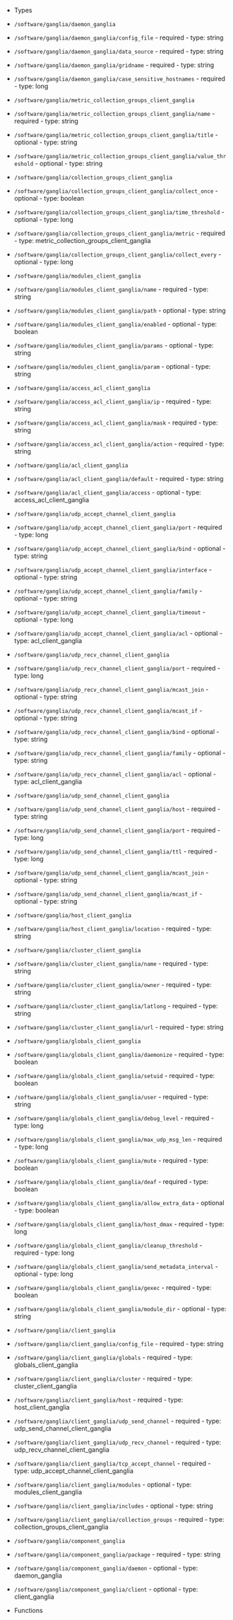  - Types
  - `/software/ganglia/daemon_ganglia`
   - `/software/ganglia/daemon_ganglia/config_file`
    - required
    - type: string
   - `/software/ganglia/daemon_ganglia/data_source`
    - required
    - type: string
   - `/software/ganglia/daemon_ganglia/gridname`
    - required
    - type: string
   - `/software/ganglia/daemon_ganglia/case_sensitive_hostnames`
    - required
    - type: long
  - `/software/ganglia/metric_collection_groups_client_ganglia`
   - `/software/ganglia/metric_collection_groups_client_ganglia/name`
    - required
    - type: string
   - `/software/ganglia/metric_collection_groups_client_ganglia/title`
    - optional
    - type: string
   - `/software/ganglia/metric_collection_groups_client_ganglia/value_threshold`
    - optional
    - type: string
  - `/software/ganglia/collection_groups_client_ganglia`
   - `/software/ganglia/collection_groups_client_ganglia/collect_once`
    - optional
    - type: boolean
   - `/software/ganglia/collection_groups_client_ganglia/time_threshold`
    - optional
    - type: long
   - `/software/ganglia/collection_groups_client_ganglia/metric`
    - required
    - type: metric_collection_groups_client_ganglia
   - `/software/ganglia/collection_groups_client_ganglia/collect_every`
    - optional
    - type: long
  - `/software/ganglia/modules_client_ganglia`
   - `/software/ganglia/modules_client_ganglia/name`
    - required
    - type: string
   - `/software/ganglia/modules_client_ganglia/path`
    - optional
    - type: string
   - `/software/ganglia/modules_client_ganglia/enabled`
    - optional
    - type: boolean
   - `/software/ganglia/modules_client_ganglia/params`
    - optional
    - type: string
   - `/software/ganglia/modules_client_ganglia/param`
    - optional
    - type: string
  - `/software/ganglia/access_acl_client_ganglia`
   - `/software/ganglia/access_acl_client_ganglia/ip`
    - required
    - type: string
   - `/software/ganglia/access_acl_client_ganglia/mask`
    - required
    - type: string
   - `/software/ganglia/access_acl_client_ganglia/action`
    - required
    - type: string
  - `/software/ganglia/acl_client_ganglia`
   - `/software/ganglia/acl_client_ganglia/default`
    - required
    - type: string
   - `/software/ganglia/acl_client_ganglia/access`
    - optional
    - type: access_acl_client_ganglia
  - `/software/ganglia/udp_accept_channel_client_ganglia`
   - `/software/ganglia/udp_accept_channel_client_ganglia/port`
    - required
    - type: long
   - `/software/ganglia/udp_accept_channel_client_ganglia/bind`
    - optional
    - type: string
   - `/software/ganglia/udp_accept_channel_client_ganglia/interface`
    - optional
    - type: string
   - `/software/ganglia/udp_accept_channel_client_ganglia/family`
    - optional
    - type: string
   - `/software/ganglia/udp_accept_channel_client_ganglia/timeout`
    - optional
    - type: long
   - `/software/ganglia/udp_accept_channel_client_ganglia/acl`
    - optional
    - type: acl_client_ganglia
  - `/software/ganglia/udp_recv_channel_client_ganglia`
   - `/software/ganglia/udp_recv_channel_client_ganglia/port`
    - required
    - type: long
   - `/software/ganglia/udp_recv_channel_client_ganglia/mcast_join`
    - optional
    - type: string
   - `/software/ganglia/udp_recv_channel_client_ganglia/mcast_if`
    - optional
    - type: string
   - `/software/ganglia/udp_recv_channel_client_ganglia/bind`
    - optional
    - type: string
   - `/software/ganglia/udp_recv_channel_client_ganglia/family`
    - optional
    - type: string
   - `/software/ganglia/udp_recv_channel_client_ganglia/acl`
    - optional
    - type: acl_client_ganglia
  - `/software/ganglia/udp_send_channel_client_ganglia`
   - `/software/ganglia/udp_send_channel_client_ganglia/host`
    - required
    - type: string
   - `/software/ganglia/udp_send_channel_client_ganglia/port`
    - required
    - type: long
   - `/software/ganglia/udp_send_channel_client_ganglia/ttl`
    - required
    - type: long
   - `/software/ganglia/udp_send_channel_client_ganglia/mcast_join`
    - optional
    - type: string
   - `/software/ganglia/udp_send_channel_client_ganglia/mcast_if`
    - optional
    - type: string
  - `/software/ganglia/host_client_ganglia`
   - `/software/ganglia/host_client_ganglia/location`
    - required
    - type: string
  - `/software/ganglia/cluster_client_ganglia`
   - `/software/ganglia/cluster_client_ganglia/name`
    - required
    - type: string
   - `/software/ganglia/cluster_client_ganglia/owner`
    - required
    - type: string
   - `/software/ganglia/cluster_client_ganglia/latlong`
    - required
    - type: string
   - `/software/ganglia/cluster_client_ganglia/url`
    - required
    - type: string
  - `/software/ganglia/globals_client_ganglia`
   - `/software/ganglia/globals_client_ganglia/daemonize`
    - required
    - type: boolean
   - `/software/ganglia/globals_client_ganglia/setuid`
    - required
    - type: boolean
   - `/software/ganglia/globals_client_ganglia/user`
    - required
    - type: string
   - `/software/ganglia/globals_client_ganglia/debug_level`
    - required
    - type: long
   - `/software/ganglia/globals_client_ganglia/max_udp_msg_len`
    - required
    - type: long
   - `/software/ganglia/globals_client_ganglia/mute`
    - required
    - type: boolean
   - `/software/ganglia/globals_client_ganglia/deaf`
    - required
    - type: boolean
   - `/software/ganglia/globals_client_ganglia/allow_extra_data`
    - optional
    - type: boolean
   - `/software/ganglia/globals_client_ganglia/host_dmax`
    - required
    - type: long
   - `/software/ganglia/globals_client_ganglia/cleanup_threshold`
    - required
    - type: long
   - `/software/ganglia/globals_client_ganglia/send_metadata_interval`
    - optional
    - type: long
   - `/software/ganglia/globals_client_ganglia/gexec`
    - required
    - type: boolean
   - `/software/ganglia/globals_client_ganglia/module_dir`
    - optional
    - type: string
  - `/software/ganglia/client_ganglia`
   - `/software/ganglia/client_ganglia/config_file`
    - required
    - type: string
   - `/software/ganglia/client_ganglia/globals`
    - required
    - type: globals_client_ganglia
   - `/software/ganglia/client_ganglia/cluster`
    - required
    - type: cluster_client_ganglia
   - `/software/ganglia/client_ganglia/host`
    - required
    - type: host_client_ganglia
   - `/software/ganglia/client_ganglia/udp_send_channel`
    - required
    - type: udp_send_channel_client_ganglia
   - `/software/ganglia/client_ganglia/udp_recv_channel`
    - required
    - type: udp_recv_channel_client_ganglia
   - `/software/ganglia/client_ganglia/tcp_accept_channel`
    - required
    - type: udp_accept_channel_client_ganglia
   - `/software/ganglia/client_ganglia/modules`
    - optional
    - type: modules_client_ganglia
   - `/software/ganglia/client_ganglia/includes`
    - optional
    - type: string
   - `/software/ganglia/client_ganglia/collection_groups`
    - required
    - type: collection_groups_client_ganglia
  - `/software/ganglia/component_ganglia`
   - `/software/ganglia/component_ganglia/package`
    - required
    - type: string
   - `/software/ganglia/component_ganglia/daemon`
    - optional
    - type: daemon_ganglia
   - `/software/ganglia/component_ganglia/client`
    - optional
    - type: client_ganglia

 - Functions
